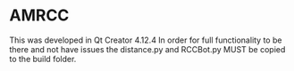 # AMRCC
This was developed in Qt Creator 4.12.4
In order for full functionality to be there and not have issues the distance.py and RCCBot.py MUST be copied to the build folder.
